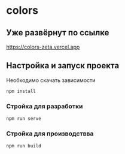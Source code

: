 # colors

## Уже развёрнут по ссылке
https://colors-zeta.vercel.app

## Настройка и запуск проекта
Необходимо скачать зависимости
```
npm install
```

### Стройка для разработки
```
npm run serve
```

### Стройка для производствва
```
npm run build
```
